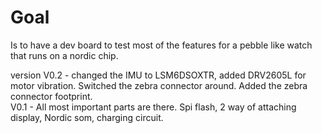# Goal
Is to have a dev board to test most of the features for a pebble like watch that runs on a nordic chip.

version
V0.2 - changed the IMU to LSM6DSOXTR, added DRV2605L for motor vibration. Switched the zebra connector around.  Added the zebra connector footprint.  
V0.1 - All most important parts are there.  Spi flash, 2 way of attaching display, Nordic som, charging circuit.